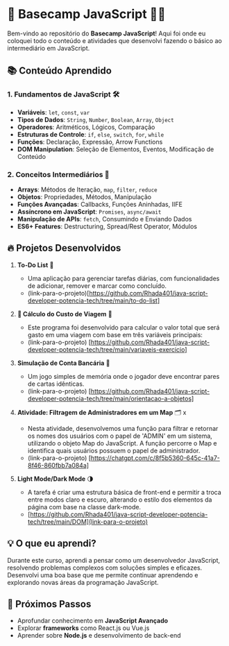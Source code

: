 # 🚀 Basecamp JavaScript 🧑‍💻

Bem-vindo ao repositório do **Basecamp JavaScript**! Aqui foi onde eu coloquei todo o conteúdo e atividades que desenvolvi fazendo o básico ao intermediário em JavaScript.

## 📚 Conteúdo Aprendido

### 1. Fundamentos de JavaScript 🛠️
- **Variáveis**: `let`, `const`, `var`
- **Tipos de Dados**: `String`, `Number`, `Boolean`, `Array`, `Object`
- **Operadores**: Aritméticos, Lógicos, Comparação
- **Estruturas de Controle**: `if`, `else`, `switch`, `for`, `while`
- **Funções**: Declaração, Expressão, Arrow Functions
- **DOM Manipulation**: Seleção de Elementos, Eventos, Modificação de Conteúdo

### 2. Conceitos Intermediários 🌟
- **Arrays**: Métodos de Iteração, `map`, `filter`, `reduce`
- **Objetos**: Propriedades, Métodos, Manipulação
- **Funções Avançadas**: Callbacks, Funções Aninhadas, IIFE
- **Assíncrono em JavaScript**: `Promises`, `async/await`
- **Manipulação de APIs**: `fetch`, Consumindo e Enviando Dados
- **ES6+ Features**: Destructuring, Spread/Rest Operator, Módulos

## 🔥 Projetos Desenvolvidos

1. **To-Do List** 📝
    - Uma aplicação para gerenciar tarefas diárias, com funcionalidades de adicionar, remover e marcar como concluído.
    - (link-para-o-projeto)[https://github.com/Rhada401/java-script-developer-potencia-tech/tree/main/to-do-list]

2. **🚗 Cálculo do Custo de Viagem** 🧮
    - Este programa foi desenvolvido para calcular o valor total que será gasto em uma viagem com base em três variáveis principais:
    - (link-para-o-projeto) [https://github.com/Rhada401/java-script-developer-potencia-tech/tree/main/variaveis-exercicio]

3. **Simulação de Conta Bancária** 🏦
    - Um jogo simples de memória onde o jogador deve encontrar pares de cartas idênticas.
    - (link-para-o-projeto) [https://github.com/Rhada401/java-script-developer-potencia-tech/tree/main/orientacao-a-objetos]

4. **Atividade: Filtragem de Administradores em um Map** 🗂️ x
    - Nesta atividade, desenvolvemos uma função para filtrar e retornar os nomes dos usuários com o papel de 'ADMIN' em um sistema, utilizando o objeto Map do JavaScript. A função percorre o Map e identifica quais usuários possuem o papel de administrador.
    - (link-para-o-projeto) [https://chatgpt.com/c/8f5b5360-645c-41a7-8f46-860fbb7a084a]

5. **Light Mode/Dark Mode** 🌗
    - A tarefa é criar uma estrutura básica de front-end e permitir a troca entre modos claro e escuro, alterando o estilo dos elementos da página com base na classe dark-mode.
    - [https://github.com/Rhada401/java-script-developer-potencia-tech/tree/main/DOM](link-para-o-projeto)

## 💡 O que eu aprendi?

Durante este curso, aprendi a pensar como um desenvolvedor JavaScript, resolvendo problemas complexos com soluções simples e eficazes. Desenvolvi uma boa base que me permite continuar aprendendo e explorando novas áreas da programação JavaScript.

## 🎯 Próximos Passos

- Aprofundar conhecimento em **JavaScript Avançado**
- Explorar **frameworks** como React.js ou Vue.js
- Aprender sobre **Node.js** e desenvolvimento de back-end

